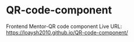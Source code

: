 # QR-code-component
Frontend Mentor-QR code component Live URL: https://loaysh2010.github.io/QR-code-component/
